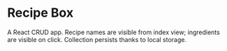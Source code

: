 # Recipe Box
A React CRUD app. Recipe names are visible from index view; ingredients are visible on click. Collection persists thanks to local storage.
